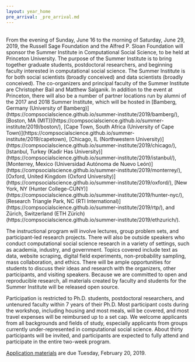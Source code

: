 ```yaml
---
layout: year_home
pre_arrival: _pre_arrival.md
---
```


<br>
From the evening of Sunday, June 16 to the morning of Saturday, June 29, 2019, the Russell Sage Foundation and the Alfred P. Sloan Foundation will sponsor the Summer Institute in Computational Social Science, to be held at Princeton  University. The purpose of the Summer Institute is to bring together graduate students, postdoctoral researchers, and beginning faculty interested in computational social science. The Summer Institute is for both social scientists (broadly conceived) and data scientists (broadly conceived).  The co-organizers and principal faculty of the Summer Institute are Christopher Bail and Matthew Salganik.  In addition to the event at Princeton, there will also be a number of partner locations run by alumni of the 2017 and 2018 Summer Institute, which will be hosted in [Bamberg, Germany (University of Bamberg)](https://compsocialscience.github.io/summer-institute/2019/bamberg/), [Boston, MA (MIT)](https://compsocialscience.github.io/summer-institute/2019/boston/), [Cape Town, South Africa (University of Cape Town)](https://compsocialscience.github.io/summer-institute/2019/capetown), [Chicago, IL (Northwestern University)](https://compsocialscience.github.io/summer-institute/2019/chicago/), [Istanbul, Turkey (Kadir Has University)](https://compsocialscience.github.io/summer-institute/2019/istanbul/), [Monterrey, Mexico (Universidad Autónoma de Nuevo León)](https://compsocialscience.github.io/summer-institute/2019/monterrey/), [Oxford, United Kingdom (Oxford University)](https://compsocialscience.github.io/summer-institute/2019/oxford/), [New York, NY (Hunter College-CUNY)](https://compsocialscience.github.io/summer-institute/2019/hunter-nyc/), [Research Triangle Park, NC (RTI International)](https://compsocialscience.github.io/summer-institute/2019/rtp/), and Zürich, Switzerland (ETH Zürich) (https://compsocialscience.github.io/summer-institute/2019/ethzurich/).

The instructional program will involve lectures, group problem sets, and participant-led research projects. There will also be outside speakers who conduct computational social science research in a variety of settings, such as academia, industry, and government. Topics covered include text as data, website scraping, digital field experiments, non-probability sampling, mass collaboration, and ethics. There will be ample opportunities for students to discuss their ideas and research with the organizers, other participants, and visiting speakers. Because we are committed to open and reproducible research, all materials created by faculty and students for the Summer Institute will be released open source.

Participation is restricted to Ph.D. students, postdoctoral researchers, and untenured faculty within 7 years of their Ph.D. Most participant costs during the workshop, including housing and most meals, will be covered, and most travel expenses will be reimbursed up to a set cap. We welcome applicants from all backgrounds and fields of study, especially applicants from groups currently under-represented in computational social science.  About thirty participants will be invited, and participants are expected to fully attend and participate in the entire two-week program.


[Application materials](https://compsocialscience.github.io/summer-institute/2019/apply) are due Tuesday, February 20, 2019.
